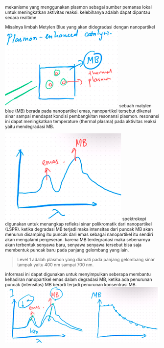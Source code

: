 mekanisme yang menggunakan plasmon sebagai sumber pemanas lokal untuk meningkatkan aktivitas reaksi. kelebihanya adalah dapat dipantau secara realtime

Misalnya limbah Metylen Blue yang akan didegradasi dengan nanopartikel
![cea9a5a786598b1793c984ce1133e08f.png](../../../../_resources/cea9a5a786598b1793c984ce1133e08f.png)
sebuah matylen blue (MB) berada pada nanopartikel emas, nanopartikel tersebut dikenai sinar sampai mendapat kondisi pembangkitan resonansi plasmon. resonansi ini dapat meningkatkan temperature (thermal plasma) pada aktivitas reaksi yaitu mendegradasi MB.

![e2895a6ea1def1040ce749023d74e7f8.png](../../../../_resources/e2895a6ea1def1040ce749023d74e7f8.png)
spektrokopi digunakan untuk menangkap refleksi sinar polikromatik dari nanopartikel (LSPR). ketika degradasi MB terjadi maka intensitas dari puncak MB akan menurun disamping itu puncak dari emas sebagai nanopartikel itu sendiri akan mengalami pergeseran. karena MB terdegradasi maka sebenarnya akan terbentuk senyawa baru, senyawa senyawa tersebut bisa saja membentuk puncak baru pada panjang gelombang yang lain. 

> Level 1 adalah plasmon yang diamati pada panjang gelombang sinar tampak yaitu 400 nm sampai 700 nm.

informasi ini dapat digunakan untuk menyimpulkan seberapa membantu kehadiran nanopartikel emas dalam degradasi MB, ketika ada penurunan puncak (intensitas) MB berarti terjadi penurunan konsentrasi MB. 
![a8859f5afb2f7c8269396508bbfbc3ba.png](../../../../_resources/a8859f5afb2f7c8269396508bbfbc3ba.png)
